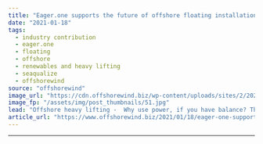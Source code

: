 ```yaml
---
title: "Eager.one supports the future of offshore floating installation"
date: "2021-01-18"
tags: 
  - industry contribution
  - eager.one
  - floating
  - offshore
  - renewables and heavy lifting
  - seaqualize
  - offshorewind
source: "offshorewind"
image_url: "https://cdn.offshorewind.biz/wp-content/uploads/sites/2/2021/01/13130005/Motion-Compensated-TPLT-Clamps-Open.jpg"
image_fp: "/assets/img/post_thumbnails/51.jpg"
lead: "Offshore heavy lifting -  Why use power, if you have balance? The offshore wind industry"
article_url: "https://www.offshorewind.biz/2021/01/18/eager-one-supports-the-future-of-offshore-floating-installation/"
---
```


---
